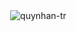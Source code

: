 <p align="center">&nbsp;<img align="center" src="https://github-readme-streak-stats-ruby-eight.vercel.app/?user=quynhan-tr&theme=shadow-blue&card_width=467" alt="quynhan-tr" /></p>
